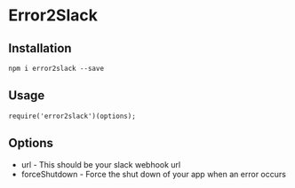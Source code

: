 # Error2Slack

## Installation
```
npm i error2slack --save
```

## Usage 
```
require('error2slack')(options);
```

## Options
* url - This should be your slack webhook url
* forceShutdown - Force the shut down of your app when an error occurs
